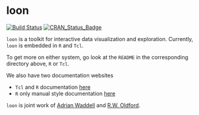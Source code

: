 # loon

[![Build Status](https://travis-ci.org/rwoldford/loon.svg?branch=master)](https://travis-ci.org/rwoldford/loon) [![CRAN\_Status\_Badge](http://www.r-pkg.org/badges/version/loon)](https://cran.r-project.org/package=loon)

`loon` is a toolkit for interactive data visualization and
exploration. Currently, `loon` is embedded in `R` and `Tcl`.

To get more on either system, go look at the `README` in the corresponding directory above, `R` or `Tcl`.

We also have two documentation websites

* `Tcl` and `R` documentation [here](http://great-northern-diver.github.io/loon/l_help)
* `R` only manual style documentation [here](http://great-northern-diver.github.io/loon/)


`loon` is joint work of [Adrian Waddell](http://adrian.waddell.ch) and
[R.W. Oldford](http://math.uwaterloo.ca/~rwoldfor/).


